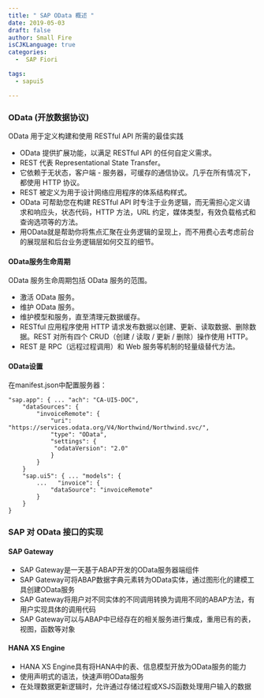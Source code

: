 ```yaml
---
title: " SAP OData 概述 "
date: 2019-05-03
draft: false
author: Small Fire
isCJKLanguage: true
categories: 
  -  SAP Fiori

tags: 
  - sapui5

---
```


### OData (开放数据协议)

OData 用于定义构建和使用 RESTful API 所需的最佳实践

- OData 提供扩展功能，以满足 RESTful API 的任何自定义需求。
- REST 代表 Representational State Transfer。
- 它依赖于无状态，客户端 - 服务器，可缓存的通信协议。几乎在所有情况下，都使用 HTTP 协议。
- REST 被定义为用于设计网络应用程序的体系结构样式。
- OData 可帮助您在构建 RESTful API 时专注于业务逻辑，而无需担心定义请求和响应头，状态代码，HTTP 方法，URL 约定，媒体类型，有效负载格式和查询选项等的方法。
- 用OData就是帮助你将焦点汇聚在业务逻辑的呈现上，而不用费心去考虑前台的展现层和后台业务逻辑层如何交互的细节。

#### OData服务生命周期

OData 服务生命周期包括 OData 服务的范围。

- 激活 OData 服务。
- 维护 OData 服务。
- 维护模型和服务，直至清理元数据缓存。
- RESTful 应用程序使用 HTTP 请求发布数据以创建、更新、读取数据、删除数据。REST 对所有四个 CRUD（创建 / 读取 / 更新 / 删除）操作使用 HTTP。
- REST 是 RPC（远程过程调用）和 Web 服务等机制的轻量级替代方法。

#### OData设置

在manifest.json中配置服务器：

```JS
"sap.app": { ... "ach": "CA-UI5-DOC", 
    "dataSources": {
        "invoiceRemote": { 
            "uri": "https://services.odata.org/V4/Northwind/Northwind.svc/",   
            "type": "OData",     
            "settings": {      
			 "odataVersion": "2.0"    
            } 
        } 
    } 
    "sap.ui5": { ... "models": {
        ...   "invoice": {
            "dataSource": "invoiceRemote"   
        } 
    }
}
```

### SAP 对 OData 接口的实现

#### SAP Gateway

- SAP Gateway是一天基于ABAP开发的OData服务器端组件
- SAP Gateway可将ABAP数据字典元素转为OData实体，通过图形化的建模工具创建OData服务
- SAP Gateway将用户对不同实体的不同调用转换为调用不同的ABAP方法，有用户实现具体的调用代码
- SAP Gateway可以与ABAP中已经存在的相关服务进行集成，重用已有的表，视图，函数等对象

#### HANA XS Engine

- HANA XS Engine具有将HANA中的表、信息模型开放为OData服务的能力
- 使用声明式的语法，快速声明OData服务
- 在处理数据更新逻辑时，允许通过存储过程或XSJS函数处理用户输入的数据